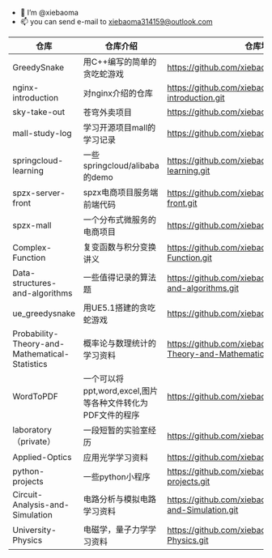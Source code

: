 - 👋 I’m @xiebaoma
- 📫 you can send e-mail to xiebaoma314159@outlook.com

| 仓库                                           | 仓库介绍                                                   | 仓库地址                                                     |
| ---------------------------------------------- | ---------------------------------------------------------- | ------------------------------------------------------------ |
| GreedySnake                                    | 用C++编写的简单的贪吃蛇游戏                                | https://github.com/xiebaoma/GreedSnake.git                   |
| nginx-introduction                             | 对nginx介绍的仓库                                          | https://github.com/xiebaoma/nginx-introduction.git           |
| sky-take-out                                   | 苍穹外卖项目                                               | https://github.com/xiebaoma/sky-take-out.git                 |
| mall-study-log                                 | 学习开源项目mall的学习记录                                 | https://github.com/xiebaoma/mall-study-log.git               |
| springcloud-learning                           | 一些springcloud/alibaba的demo                              | https://github.com/xiebaoma/springcloud-learning.git         |
| spzx-server-front                              | spzx电商项目服务端前端代码                                 | https://github.com/xiebaoma/spzx-server-front.git            |
| spzx-mall                                      | 一个分布式微服务的电商项目                                 | https://github.com/xiebaoma/spzx-mall.git                    |
| Complex-Function                               | 复变函数与积分变换讲义                                     | https://github.com/xiebaoma/Complex-Function.git             |
| Data-structures-and-algorithms                 | 一些值得记录的算法题                                       | https://github.com/xiebaoma/Data-structures-and-algorithms.git |
| ue_greedysnake                                 | 用UE5.1搭建的贪吃蛇游戏                                    | https://github.com/xiebaoma/ue_greedysnake.git               |
| Probability-Theory-and-Mathematical-Statistics | 概率论与数理统计的学习资料                                 | https://github.com/xiebaoma/Probability-Theory-and-Mathematical-Statistics.git |
| WordToPDF                                      | 一个可以将ppt,word,excel,图片等各种文件转化为PDF文件的程序 | https://github.com/xiebaoma/WordToPDF.git                    |
| laboratory（private）                          | 一段短暂的实验室经历                                       | https://github.com/xiebaoma/laboratory.git                   |
| Applied-Optics                                 | 应用光学学习资料                                           | https://github.com/xiebaoma/Applied-Optics.git               |
| python-projects                                | 一些python小程序                                           | https://github.com/xiebaoma/python-projects.git              |
| Circuit-Analysis-and-Simulation                | 电路分析与模拟电路学习资料                                 | https://github.com/xiebaoma/Circuit-Analysis-and-Simulation.git |
| University-Physics                             | 电磁学，量子力学学习资料                                   | https://github.com/xiebaoma/University-Physics.git           |
